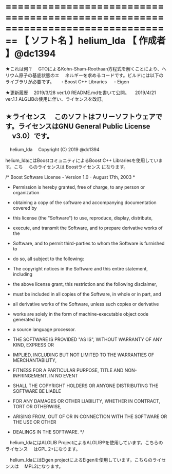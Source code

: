 ﻿================================================================================
【 ソフト名 】helium_lda
【  作成者  】@dc1394
================================================================================

★これは何？
　GTOによるKohn-Sham-Roothaan方程式を解くことにより、ヘリウム原子の基底状態のエ
　ネルギーを求めるコードです。ビルドには以下のライブラリが必要です。
　・Boost C++ Libraries
　・Eigen

★更新履歴
　2019/3/28 ver.1.0   README.mdを書いて公開。
　2019/4/21 ver.1.1   ALGLIBの使用に伴い、ライセンスを改訂。

★ライセンス
　このソフトはフリーソフトウェアです。ライセンスはGNU General Public License
　v3.0）です。
--------------------------------------------------------------------------------
　helium_lda
　Copyright (C) 2019 @dc1394

  helium_ldaにはBoostコミュニティによるBoost C++ Librariesを使用しています。こち
　らのライセンスは Boostライセンス になります。

/* Boost Software License - Version 1.0 - August 17th, 2003
*
* Permission is hereby granted, free of charge, to any person or organization
* obtaining a copy of the software and accompanying documentation covered by
* this license (the "Software") to use, reproduce, display, distribute,
* execute, and transmit the Software, and to prepare derivative works of the
* Software, and to permit third-parties to whom the Software is furnished to
* do so, all subject to the following:

* The copyright notices in the Software and this entire statement, including
* the above license grant, this restriction and the following disclaimer,
* must be included in all copies of the Software, in whole or in part, and
* all derivative works of the Software, unless such copies or derivative
* works are solely in the form of machine-executable object code generated by
* a source language processor.

* THE SOFTWARE IS PROVIDED "AS IS", WITHOUT WARRANTY OF ANY KIND, EXPRESS OR
* IMPLIED, INCLUDING BUT NOT LIMITED TO THE WARRANTIES OF MERCHANTABILITY,
* FITNESS FOR A PARTICULAR PURPOSE, TITLE AND NON-INFRINGEMENT. IN NO EVENT
* SHALL THE COPYRIGHT HOLDERS OR ANYONE DISTRIBUTING THE SOFTWARE BE LIABLE
* FOR ANY DAMAGES OR OTHER LIABILITY, WHETHER IN CONTRACT, TORT OR OTHERWISE,
* ARISING FROM, OUT OF OR IN CONNECTION WITH THE SOFTWARE OR THE USE OR OTHER
* DEALINGS IN THE SOFTWARE.
*/

　helium_ldaにはALGLIB ProjectによるALGLIB®を使用しています。こちらのライセンス
　はGPL 2+になります。

　helium_ldaにはEigen projectによるEigenを使用しています。こちらのライセンスは
　MPL2になります。

